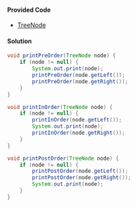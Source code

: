 #### Provided Code

- [TreeNode](https://github.com/RodneyShag/Interview_solutions/blob/master/Solutions/Implement%20a%20TreeNode.md)

#### Solution

```java
void printPreOrder(TreeNode node) {
    if (node != null) {
        System.out.print(node);
        printPreOrder(node.getLeft());
        printPreOrder(node.getRight());
    }
}

void printInOrder(TreeNode node) {
    if (node != null) {
        printInOrder(node.getLeft());
        System.out.print(node);
        printInOrder(node.getRight());
    }
}

void printPostOrder(TreeNode node) {
    if (node != null) {
        printPostOrder(node.getLeft());
        printPostOrder(node.getRight());
        System.out.print(node);
    }
}
```
